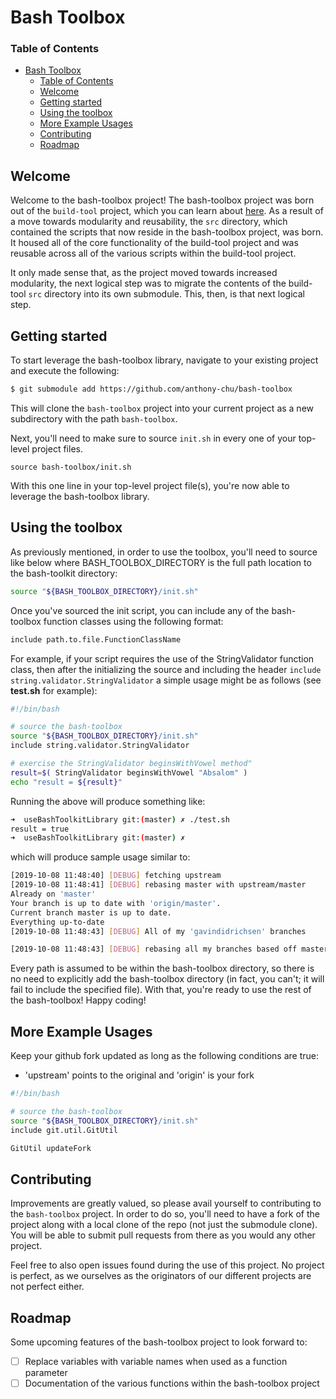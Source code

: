 # Bash Toolbox

### Table of Contents

- [Bash Toolbox](#bash-toolbox)
    - [Table of Contents](#table-of-contents)
  - [Welcome](#welcome)
  - [Getting started](#getting-started)
  - [Using the toolbox](#using-the-toolbox)
  - [More Example Usages](#more-example-usages)
  - [Contributing](#contributing)
  - [Roadmap](#roadmap)

## Welcome

Welcome to the bash-toolbox project! The bash-toolbox project was born out of
the `build-tool` project, which you can learn about [here](
https://github.com/anthony-chu/build-tool). As a result of a move towards
modularity and reusability, the `src` directory, which contained the scripts
that now reside in the bash-toolbox project, was born. It housed all of the core
functionality of the build-tool project and was reusable across all of the
various scripts within the build-tool project.

It only made sense that, as the project moved towards increased modularity, the
next logical step was to migrate the contents of the build-tool `src` directory
into its own submodule. This, then, is that next logical step.

## Getting started

To start leverage the bash-toolbox library, navigate to your existing project
and execute the following:

```bash
$ git submodule add https://github.com/anthony-chu/bash-toolbox
```

This will clone the `bash-toolbox` project into your current project as a new
subdirectory with the path `bash-toolbox`.

Next, you'll need to make sure to source `init.sh` in every one of your
top-level project files.

`source bash-toolbox/init.sh`

With this one line in your top-level project file(s), you're now able to
leverage the bash-toolbox library.

## Using the toolbox

As previously mentioned, in order to use the toolbox, you'll need to source like below where BASH_TOOLBOX_DIRECTORY is the full path location to the bash-toolkit directory:

```bash
source "${BASH_TOOLBOX_DIRECTORY}/init.sh"
```

Once you've sourced the init script, you can include any of the bash-toolbox
function classes using the following format:

```bash
include path.to.file.FunctionClassName
```

For example, if your script requires the use of the StringValidator function
class, then after the initializing the source and including the header ``include string.validator.StringValidator`` a simple usage might be as follows (see **test.sh** for example):

```bash
#!/bin/bash

# source the bash-toolbox
source "${BASH_TOOLBOX_DIRECTORY}/init.sh"
include string.validator.StringValidator

# exercise the StringValidator beginsWithVowel method"
result=$( StringValidator beginsWithVowel "Absalom" )
echo "result = ${result}"
```

Running the above will produce something like:
```bash
➜  useBashToolkitLibrary git:(master) ✗ ./test.sh
result = true
➜  useBashToolkitLibrary git:(master) ✗
```

which will produce sample usage similar to:

```bash
[2019-10-08 11:48:40] [DEBUG] fetching upstream
[2019-10-08 11:48:41] [DEBUG] rebasing master with upstream/master
Already on 'master'
Your branch is up to date with 'origin/master'.
Current branch master is up to date.
Everything up-to-date
[2019-10-08 11:48:43] [DEBUG] All of my 'gavindidrichsen' branches

[2019-10-08 11:48:43] [DEBUG] rebasing all my branches based off master
```

Every path is assumed to be within the bash-toolbox directory, so there is no
need to explicitly add the bash-toolbox directory (in fact, you can't; it will
fail to include the specified file). With that, you're ready to use the rest of
the bash-toolbox! Happy coding!

## More Example Usages

Keep your github fork updated as long as the following conditions are true:

* 'upstream' points to the original and 'origin' is your fork

```bash
#!/bin/bash

# source the bash-toolbox
source "${BASH_TOOLBOX_DIRECTORY}/init.sh"
include git.util.GitUtil

GitUtil updateFork
```

## Contributing

Improvements are greatly valued, so please avail yourself to contributing to the
`bash-toolbox` project. In order to do so, you'll need to have a fork of the
project along with a local clone of the repo (not just the submodule clone). You
will be able to submit pull requests from there as you would any other project.

Feel free to also open issues found during the use of this project. No project
is perfect, as we ourselves as the originators of our different projects are not
perfect either.

## Roadmap

Some upcoming features of the bash-toolbox project to look forward to:

- [ ] Replace variables with variable names when used as a function parameter
- [ ] Documentation of the various functions within the bash-toolbox project